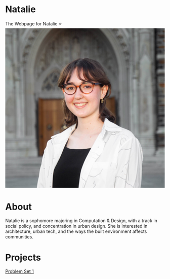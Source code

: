 # Natalie
The Webpage for Natalie :star:
![Natalie](./image/NataProfile.jpg)

# About
Natalie is a sophomore majoring in Computation & Design, with a track in social policy, and concentration in urban design. She is interested in architecture, urban tech, and the ways the built environment affects communities. 

# Projects

[Problem Set 1](https://github.com/Rising-Stars-by-Sunshine/Natalie/tree/main/Problem%20Set%201)

